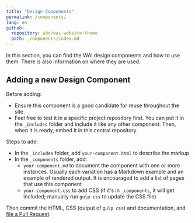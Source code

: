 ```yaml
---
title: "Design Components"
permalink: /components/
lang: en
github:
  repository: w3c/wai-website-theme
  path: _components/index.md
---
```



In this section, you can find the WAI design components and how to use them. There is also information on where they are used.

## Adding a new Design Component

Before adding:

* Ensure this component is a good candidate for reuse throughout the site.
* Feel free to test it in a specific project repository first. You can put it in the `_includes` folder and include it like any other component. Then, when it is ready, embed it in this central repository.

Steps to add:

* In the `_includes` folder, add `your-component.html` to describe the markup
* In the `_components` folder, add:
  *  `your-component.md` to document the component with one or more instances. Usually each variation has a Markdown example and an example of rendered output. It is encouraged to add a list of pages that use this component
  *  `your-component.css` to add CSS (if it's in `_components`, it will get included; manually run `gulp css` to update the CSS file)

Then commit the HTML, CSS (output of `gulp css`) and documentation, and [file a Pull Request](https://github.com/w3c/wai-website-theme/compare).
